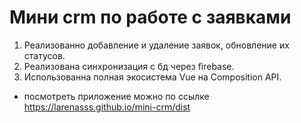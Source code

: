 # Мини crm по работе с заявками

1. Реализованно добавление и удаление заявок, обновление их статусов.
2. Реализована синхронизация с бд через firebase.
3. Использованна полная экосистема Vue на Composition API.

- посмотреть приложение можно по ссылке https://larenasss.github.io/mini-crm/dist

